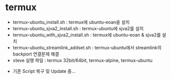 # termux

- termux-ubuntu_install.sh : termux에 ubuntu-eoan을 설치
- termux-ubuntu_sjva2_install.sh : termux-ubuntu에 sjva2를 설치
- termux-ubuntu_with_sjva2_install.sh : termux에 ubuntu-eoan & sjva2를 설치
- termux-ubuntu_streamlink_addset.sh : termux-ubuntu에서 streamlink의 backport 연결문제 해결
- xteve 실행 파일 : termux 32bit/64bit, termux-alpine, termux-ubuntu

* 기존 Script 복구 및 Update 중...
